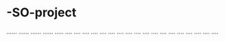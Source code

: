# -SO-project
......
......
......
......
.....
....
....
....
....
....
....
....
....
....
....
....
....
....
....
....
....
....
....

